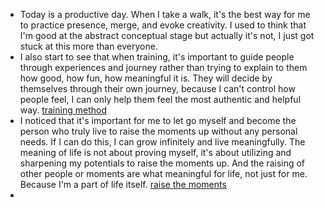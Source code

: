 - Today is a productive day. When I take a walk, it's the best way for me to practice presence, merge, and evoke creativity. I used to think that I'm good at the abstract conceptual stage but actually it's not, I just got stuck at this more than everyone.
- I also start to see that when training, it's important to guide people through experiences and journey rather than trying to explain to them how good, how fun, how meaningful it is. They will decide by themselves through their own journey, because I can't control how people feel, I can only help them feel the most authentic and helpful way. [training method](<training method.md>)
- I noticed that it's important for me to let go myself and become the person who truly live to raise the moments up without any personal needs. If I can do this, I can grow infinitely and live meaningfully. The meaning of life is not about proving myself, it's about utilizing and sharpening my potentials to raise the moments up. And the raising of other people or moments are what meaningful for life, not just for me. Because I'm a part of life itself. [raise the moments](<raise the moments.md>)
- 
